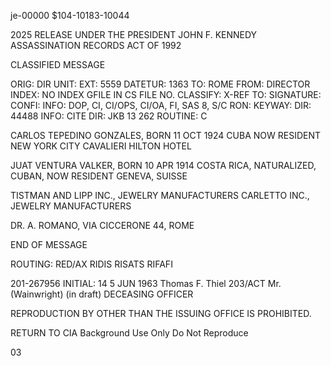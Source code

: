 je-00000
$104-10183-10044

2025 RELEASE UNDER THE PRESIDENT JOHN F. KENNEDY ASSASSINATION RECORDS ACT OF 1992

CLASSIFIED MESSAGE

ORIG: DIR
UNIT:
EXT: 5559
DATETUR: 1363
TO: ROME
FROM: DIRECTOR
INDEX:
NO INDEX
GFILE IN CS FILE NO.
CLASSIFY:
X-REF TO:
SIGNATURE:
CONFI:
INFO: DOP, CI, CI/OPS, CI/OA, FI, SAS 8, S/C
RON:
KEYWAY:
DIR: 44488
INFO:
CITE DIR: JKB 13 262
ROUTINE: C

CARLOS TEPEDINO GONZALES, BORN 11 OCT 1924 CUBA
NOW RESIDENT NEW YORK CITY
CAVALIERI HILTON HOTEL

JUAT VENTURA VALKER, BORN 10 APR 1914 COSTA RICA,
NATURALIZED, CUBAN, NOW RESIDENT GENEVA, SUISSE

TISTMAN AND LIPP INC., JEWELRY MANUFACTURERS
CARLETTO INC., JEWELRY MANUFACTURERS

DR. A. ROMANO, VIA CICCERONE 44, ROME

END OF MESSAGE

ROUTING:
RED/AX
RIDIS
RISATS
RIFAFI

201-267956
INITIAL: 14
5 JUN 1963
Thomas F. Thiel
203/ACT Mr. (Wainwright) (in draft)
DECEASING OFFICER

REPRODUCTION BY OTHER THAN THE ISSUING OFFICE IS PROHIBITED.

RETURN TO CIA
Background Use Only
Do Not Reproduce

03
